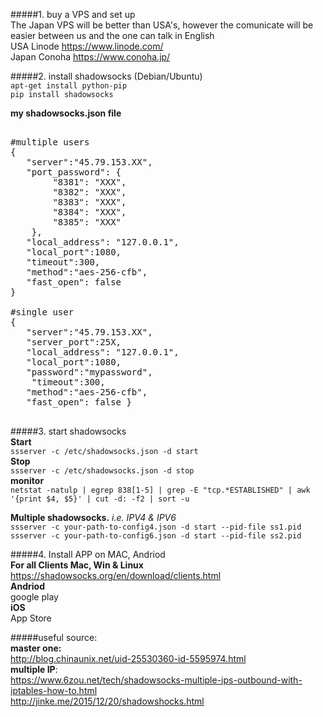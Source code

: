 #####1. buy a VPS and set up  
The Japan VPS will be better than USA's, however the comunicate will be easier between us and the one can talk in English  
USA Linode https://www.linode.com/  
Japan Conoha https://www.conoha.jp/  

#####2. install shadowsocks (Debian/Ubuntu)  
`apt-get install python-pip  `   
`pip install shadowsocks `

**my shadowsocks.json file**
<pre>

#multiple users
{
   "server":"45.79.153.XX",
   "port_password": {
        "8381": "XXX",
        "8382": "XXX",
        "8383": "XXX",
        "8384": "XXX",
        "8385": "XXX"
    },
   "local_address": "127.0.0.1",
   "local_port":1080,
   "timeout":300,
   "method":"aes-256-cfb",
   "fast_open": false
}

#single user
{ 
   "server":"45.79.153.XX", 
   "server_port":25X, 
   "local_address": "127.0.0.1", 
   "local_port":1080, 
   "password":"mypassword",
    "timeout":300, 
   "method":"aes-256-cfb", 
   "fast_open": false } 
   
</pre>

#####3. start shadowsocks  
**Start**   
`ssserver -c /etc/shadowsocks.json -d start`  
**Stop**   
`ssserver -c /etc/shadowsocks.json -d stop`  
**monitor**  
`netstat -natulp | egrep 838[1-5] | grep -E "tcp.*ESTABLISHED" | awk '{print $4, $5}' | cut -d: -f2 | sort -u `

**Multiple shadowsocks.** *i.e. IPV4 & IPV6*  
`ssserver -c your-path-to-config4.json -d start --pid-file ss1.pid`   
`ssserver -c your-path-to-config6.json -d start --pid-file ss2.pid`

#####4. Install APP on MAC, Andriod  
**For all Clients Mac, Win & Linux**  
https://shadowsocks.org/en/download/clients.html  
**Andriod**  
google play  
**iOS**  
App Store  

#####useful source:  
**master one:**   
http://blog.chinaunix.net/uid-25530360-id-5595974.html   
**multiple IP**:   
https://www.6zou.net/tech/shadowsocks-multiple-ips-outbound-with-iptables-how-to.html  
http://jinke.me/2015/12/20/shadowshocks.html
 
